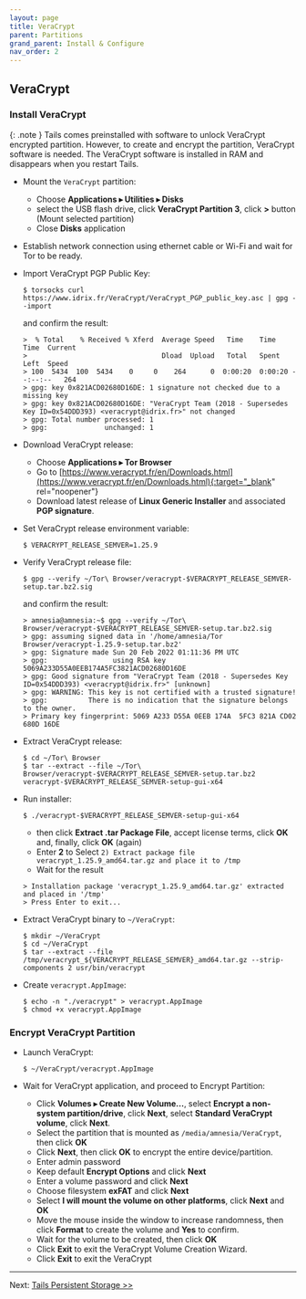 ```yaml
---
layout: page
title: VeraCrypt
parent: Partitions
grand_parent: Install & Configure
nav_order: 2
---
```


## VeraCrypt

### Install VeraCrypt

{: .note }
Tails comes preinstalled with software to unlock VeraCrypt encrypted partition. However, to create and encrypt the partition, VeraCrypt software is needed. The VeraCrypt software is installed in RAM and disappears when you restart Tails.  

* Mount the `VeraCrypt` partition:
  * Choose **Applications ▸ Utilities ▸ Disks**
  * select the USB flash drive, click **VeraCrypt Partition 3**, click **>** button (Mount selected partition)
  * Close **Disks** application


* Establish network connection using ethernet cable or Wi-Fi and wait for Tor to be ready.


* Import VeraCrypt PGP Public Key:
  ```shell
  $ torsocks curl https://www.idrix.fr/VeraCrypt/VeraCrypt_PGP_public_key.asc | gpg --import
  ```
  and confirm the result:
  ```shell
  >  % Total    % Received % Xferd  Average Speed   Time    Time     Time  Current
  >                                 Dload  Upload   Total   Spent    Left  Speed
  > 100  5434  100  5434    0     0    264      0  0:00:20  0:00:20 --:--:--   264
  > gpg: key 0x821ACD02680D16DE: 1 signature not checked due to a missing key
  > gpg: key 0x821ACD02680D16DE: "VeraCrypt Team (2018 - Supersedes Key ID=0x54DDD393) <veracrypt@idrix.fr>" not changed
  > gpg: Total number processed: 1
  > gpg:              unchanged: 1
  ```


* Download VeraCrypt release:
  * Choose **Applications ▸ Tor Browser**
  * Go to [https://www.veracrypt.fr/en/Downloads.html](https://www.veracrypt.fr/en/Downloads.html){:target="_blank" rel="noopener"} 
  * Download latest release of **Linux Generic Installer** and associated **PGP signature**.


* Set VeraCrypt release environment variable:
  ```shell
  $ VERACRYPT_RELEASE_SEMVER=1.25.9
  ```
  
* Verify VeraCrypt release file:
  ```shell
  $ gpg --verify ~/Tor\ Browser/veracrypt-$VERACRYPT_RELEASE_SEMVER-setup.tar.bz2.sig
  ```
  and confirm the result:
  ```shell
  > amnesia@amnesia:~$ gpg --verify ~/Tor\ Browser/veracrypt-$VERACRYPT_RELEASE_SEMVER-setup.tar.bz2.sig
  > gpg: assuming signed data in '/home/amnesia/Tor Browser/veracrypt-1.25.9-setup.tar.bz2'
  > gpg: Signature made Sun 20 Feb 2022 01:11:36 PM UTC
  > gpg:                using RSA key 5069A233D55A0EEB174A5FC3821ACD02680D16DE
  > gpg: Good signature from "VeraCrypt Team (2018 - Supersedes Key ID=0x54DDD393) <veracrypt@idrix.fr>" [unknown]
  > gpg: WARNING: This key is not certified with a trusted signature!
  > gpg:          There is no indication that the signature belongs to the owner.
  > Primary key fingerprint: 5069 A233 D55A 0EEB 174A  5FC3 821A CD02 680D 16DE
  ```


* Extract VeraCrypt release:
  ```shell
  $ cd ~/Tor\ Browser
  $ tar --extract --file ~/Tor\ Browser/veracrypt-$VERACRYPT_RELEASE_SEMVER-setup.tar.bz2 veracrypt-$VERACRYPT_RELEASE_SEMVER-setup-gui-x64
  ```


* Run installer:
  ```shell
  $ ./veracrypt-$VERACRYPT_RELEASE_SEMVER-setup-gui-x64
  ```
    
  * then click **Extract .tar Package File**, accept license terms, click **OK** and, finally, click **OK** (again)
  * Enter **2** to Select `2) Extract package file veracrypt_1.25.9_amd64.tar.gz and place it to /tmp`
  * Wait for the result
  
  ```
  > Installation package 'veracrypt_1.25.9_amd64.tar.gz' extracted and placed in '/tmp'
  > Press Enter to exit... 
  ```

* Extract VeraCrypt binary to `~/VeraCrypt`:
  ```shell
  $ mkdir ~/VeraCrypt
  $ cd ~/VeraCrypt
  $ tar --extract --file /tmp/veracrypt_${VERACRYPT_RELEASE_SEMVER}_amd64.tar.gz --strip-components 2 usr/bin/veracrypt
  ```


* Create `veracrypt.AppImage`:
  ```shell
  $ echo -n "./veracrypt" > veracrypt.AppImage
  $ chmod +x veracrypt.AppImage
  ```


### Encrypt VeraCrypt Partition

* Launch VeraCrypt:
  ```shell
  $ ~/VeraCrypt/veracrypt.AppImage
  ```

* Wait for VeraCrypt application, and proceed to Encrypt Partition:
  * Click **Volumes ▸ Create New Volume...**, select **Encrypt a non-system partition/drive**, click **Next**, select **Standard VeraCrypt volume**, click **Next**.
  * Select the partition that is mounted as `/media/amnesia/VeraCrypt`, then click **OK**
  * Click **Next**, then click **OK** to encrypt the entire device/partition.
  * Enter admin password
  * Keep default **Encrypt Options** and click **Next**
  * Enter a volume password and click **Next**
  * Choose filesystem **exFAT** and click **Next**
  * Select **I will mount the volume on other platforms**, click **Next** and **OK**
  * Move the mouse inside the window to increase randomness, then click **Format** to create the volume and **Yes** to confirm.
  * Wait for the volume to be created, then click **OK**
  * Click **Exit** to exit the VeraCrypt Volume Creation Wizard.
  * Click **Exit** to exit the VeraCrypt


---
Next:  [Tails Persistent Storage >>](partitions_tailspersistent.html)
